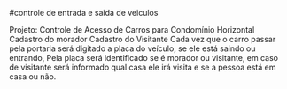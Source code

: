 #controle de entrada e saida de veiculos

Projeto: Controle de Acesso de Carros para Condomínio Horizontal 
Cadastro do morador 
Cadastro do Visitante
Cada vez que o carro passar pela portaria   será digitado a placa do veículo, se ele está saindo ou entrando, 
Pela placa será identificado se é morador ou visitante, em caso de visitante será informado qual casa ele irá visita e se a pessoa está em casa ou não.
